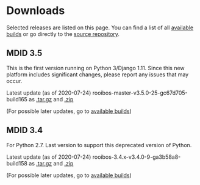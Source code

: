 # Downloads

Selected releases are listed on this page. You can find a list of all [available builds](https://s3.amazonaws.com/vrchost-jenkins/index.html) or go directly to the [source repository](https://github.com/vrchost/rooibos).

## MDID 3.5

This is the first version running on Python 3/Django 1.11. Since this new platform includes significant changes, please report any issues that may occur.

Latest update \(as of 2020-07-24\) rooibos-master-v3.5.0-25-gc67d705-build165 as [.tar.gz](https://s3.amazonaws.com/vrchost-jenkins/builds/master/rooibos-master-v3.5.0-25-gc67d705-build165.tar.gz) and [.zip](https://s3.amazonaws.com/vrchost-jenkins/builds/master/rooibos-master-v3.5.0-25-gc67d705-build165.zip)

\(For possible later updates, go to [available builds](https://s3.amazonaws.com/vrchost-jenkins/index.html)\)

## MDID 3.4

For Python 2.7.  Last version to support this deprecated version of Python.

Latest update \(as of 2020-07-24\) rooibos-3.4.x-v3.4.0-9-ga3b58a8-build158 as [.tar.gz](https://s3.amazonaws.com/vrchost-jenkins/builds/3.4.x/rooibos-3.4.x-v3.4.0-9-ga3b58a8-build158.tar.gz) and [.zip](https://s3.amazonaws.com/vrchost-jenkins/builds/3.4.x/rooibos-3.4.x-v3.4.0-9-ga3b58a8-build158.zip)

\(For possible later updates, go to [available builds](https://s3.amazonaws.com/vrchost-jenkins/index.html)\)



